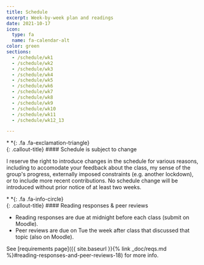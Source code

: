 ```yaml
---
title: Schedule
excerpt: Week-by-week plan and readings
date: 2021-10-17
icon:
  type: fa
  name: fa-calendar-alt
color: green
sections:
  - /schedule/wk1
  - /schedule/wk2
  - /schedule/wk3
  - /schedule/wk4
  - /schedule/wk5
  - /schedule/wk6
  - /schedule/wk7
  - /schedule/wk8
  - /schedule/wk9
  - /schedule/wk10
  - /schedule/wk11
  - /schedule/wk12_13

---
```


<div class="callout-block callout-success"><div class="icon-holder">*&nbsp;*{: .fa .fa-exclamation-triangle}
</div><div class="content">
{: .callout-title}
#### Schedule is subject to change

I reserve the right to introduce changes in the schedule for various reasons, including to accomodate your feedback about the class, my sense of the group's progress, externally imposed constraints (e.g. another lockdown), or to include more recent contributions. No schedule change will be introduced without prior notice of at least two weeks. 

</div></div>

<div class="callout-block callout-info"><div class="icon-holder">*&nbsp;*{: .fa .fa-info-circle}
</div><div class="content">
{: .callout-title}
#### Reading responses &amp; peer reviews

- Reading responses are due at midnight before each class (submit on Moodle). 
- Peer reviews are due on Tue the week after class that discussed that topic (also on Moodle). 

See [requirements page]({{ site.baseurl }}{% link _doc/reqs.md %}#reading-responses-and-peer-reviews-18) for more info.
</div></div>
